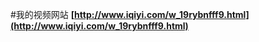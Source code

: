 #我的视频网站
<strong>[http://www.iqiyi.com/w_19rybnfff9.html](http://www.iqiyi.com/w_19rybnfff9.html)</strong>
